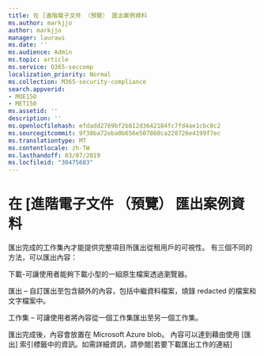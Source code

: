 ```yaml
---
title: 在 [進階電子文件 （預覽） 匯出案例資料
ms.author: markjjo
author: markjjo
manager: laurawi
ms.date: ''
ms.audience: Admin
ms.topic: article
ms.service: O365-seccomp
localization_priority: Normal
ms.collection: M365-security-compliance
search.appverid:
- MOE150
- MET150
ms.assetid: ''
description: ''
ms.openlocfilehash: efdadd2769bf2b812d3642184fc7fd4ae1cbc8c2
ms.sourcegitcommit: 9f38ba72eba0b656e507860ca228726e4199f7ec
ms.translationtype: MT
ms.contentlocale: zh-TW
ms.lasthandoff: 03/07/2019
ms.locfileid: "30475683"
---
```

# <a name="export-case-data-in-advanced-ediscovery-preview"></a>在 [進階電子文件 （預覽） 匯出案例資料

匯出完成的工作集內才能提供完整項目所匯出從租用戶的可視性。 有三個不同的方法，可以匯出內容：

下載-可讓使用者能夠下載小型的一組原生檔案透過瀏覽器。

匯出 – 自訂匯出至包含額外的內容，包括中繼資料檔案，燒錄 redacted 的檔案和文字檔案中。

工作集 – 可讓使用者將內容從一個工作集匯出至另一個工作集。

匯出完成後，內容會放置在 Microsoft Azure blob。 內容可以達到藉由使用 [匯出] 索引標籤中的資訊。如需詳細資訊，請參閱\[若要下載匯出工作的連結\]